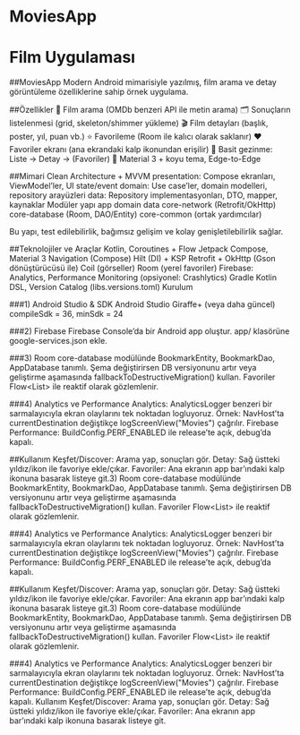 # MoviesApp
# Film Uygulaması
##MoviesApp
Modern Android mimarisiyle yazılmış, film arama ve detay görüntüleme özelliklerine sahip örnek uygulama.

##Özellikler
🔎 Film arama (OMDb benzeri API ile metin arama)
🗂️ Sonuçların listelenmesi (grid, skeleton/shimmer yükleme)
🎬 Film detayları (başlık, poster, yıl, puan vb.)
⭐ Favorileme (Room ile kalıcı olarak saklanır)
❤️ Favoriler ekranı (ana ekrandaki kalp ikonundan erişilir)
🧭 Basit gezinme: Liste → Detay → (Favoriler)
🌚 Material 3 + koyu tema, Edge-to-Edge

##Mimari
Clean Architecture + MVVM
presentation: Compose ekranları, ViewModel’ler, UI state/event
domain: Use case’ler, domain modelleri, repository arayüzleri
data: Repository implementasyonları, DTO, mapper, kaynaklar
Modüler yapı
app
domain
data
core-network (Retrofit/OkHttp)
core-database (Room, DAO/Entity)
core-common (ortak yardımcılar)

Bu yapı, test edilebilirlik, bağımsız gelişim ve kolay genişletilebilirlik sağlar.

##Teknolojiler ve Araçlar
Kotlin, Coroutines + Flow
Jetpack Compose, Material 3
Navigation (Compose)
Hilt (DI) + KSP
Retrofit + OkHttp (Gson dönüştürücüsü ile)
Coil (görseller)
Room (yerel favoriler)
Firebase: Analytics, Performance Monitoring (opsiyonel: Crashlytics)
Gradle Kotlin DSL, Version Catalog (libs.versions.toml)
Kurulum

###1) Android Studio & SDK
Android Studio Giraffe+ (veya daha güncel)
compileSdk = 36, minSdk = 24

###2) Firebase
Firebase Console’da bir Android app oluştur.
app/ klasörüne google-services.json ekle.

###3) Room
core-database modülünde BookmarkEntity, BookmarkDao, AppDatabase tanımlı.
Şema değiştirirsen DB versiyonunu artır veya geliştirme aşamasında fallbackToDestructiveMigration() kullan.
Favoriler Flow<List<BookmarkEntity>> ile reaktif olarak gözlemlenir.

###4) Analytics ve Performance
Analytics: AnalyticsLogger benzeri bir sarmalayıcıyla ekran olaylarını tek noktadan logluyoruz.
Örnek: NavHost’ta currentDestination değiştikçe logScreenView("Movies") çağrılır.
Firebase Performance: BuildConfig.PERF_ENABLED ile release’te açık, debug’da kapalı.

##Kullanım
Keşfet/Discover: Arama yap, sonuçları gör.
Detay: Sağ üstteki yıldız/ikon ile favoriye ekle/çıkar.
Favoriler: Ana ekranın app bar’ındaki kalp ikonuna basarak listeye git.3) Room
core-database modülünde BookmarkEntity, BookmarkDao, AppDatabase tanımlı.
Şema değiştirirsen DB versiyonunu artır veya geliştirme aşamasında fallbackToDestructiveMigration() kullan.
Favoriler Flow<List<BookmarkEntity>> ile reaktif olarak gözlemlenir.

###4) Analytics ve Performance
Analytics: AnalyticsLogger benzeri bir sarmalayıcıyla ekran olaylarını tek noktadan logluyoruz.
Örnek: NavHost’ta currentDestination değiştikçe logScreenView("Movies") çağrılır.
Firebase Performance: BuildConfig.PERF_ENABLED ile release’te açık, debug’da kapalı.

##Kullanım
Keşfet/Discover: Arama yap, sonuçları gör.
Detay: Sağ üstteki yıldız/ikon ile favoriye ekle/çıkar.
Favoriler: Ana ekranın app bar’ındaki kalp ikonuna basarak listeye git.3) Room
core-database modülünde BookmarkEntity, BookmarkDao, AppDatabase tanımlı.
Şema değiştirirsen DB versiyonunu artır veya geliştirme aşamasında fallbackToDestructiveMigration() kullan.
Favoriler Flow<List<BookmarkEntity>> ile reaktif olarak gözlemlenir.

###4) Analytics ve Performance
Analytics: AnalyticsLogger benzeri bir sarmalayıcıyla ekran olaylarını tek noktadan logluyoruz.
Örnek: NavHost’ta currentDestination değiştikçe logScreenView("Movies") çağrılır.
Firebase Performance: BuildConfig.PERF_ENABLED ile release’te açık, debug’da kapalı.
Kullanım
Keşfet/Discover: Arama yap, sonuçları gör.
Detay: Sağ üstteki yıldız/ikon ile favoriye ekle/çıkar.
Favoriler: Ana ekranın app bar’ındaki kalp ikonuna basarak listeye git.
